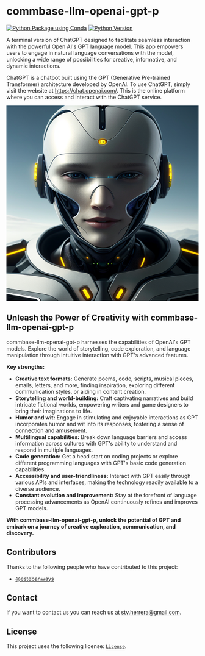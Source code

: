 # commbase-llm-openai-gpt-p

[![Python Package using Conda](https://github.com/mydroidandi/commbase/actions/workflows/python-package-conda.yml/badge.svg)](https://github.com/mydroidandi/commbase/actions/workflows/python-package-conda.yml)
[![Python Version](https://img.shields.io/badge/Python-3.10%20%7C%203.11%20%7C%203.12-blue)](https://img.shields.io/badge/python-3.10%20%7C%203.11%20%7C%203.12-blue)

A terminal version of ChatGPT designed to facilitate seamless interaction with the powerful Open AI's GPT language model. This app empowers users to engage in natural language conversations with the model, unlocking a wide range of possibilities for creative, informative, and dynamic interactions.

ChatGPT is a chatbot built using the GPT (Generative Pre-trained Transformer) architecture developed by OpenAI. To use ChatGPT, simply visit the website at <https://chat.openai.com/>. This is the online platform where you can access and interact with the ChatGPT service.

<img alt="commbase-stt-whisper-p" src="commbase-llm-openai-gpt-p.jpg?raw=true" width="512" height="512" />

## Unleash the Power of Creativity with commbase-llm-openai-gpt-p

commbase-llm-openai-gpt-p harnesses the capabilities of OpenAI's GPT models. Explore the world of storytelling, code exploration, and language manipulation through intuitive interaction with GPT's advanced features.

**Key strengths:**

* **Creative text formats:** Generate poems, code, scripts, musical pieces, emails, letters, and more, finding inspiration, exploring different communication styles, or aiding in content creation.
* **Storytelling and world-building:** Craft captivating narratives and build intricate fictional worlds, empowering writers and game designers to bring their imaginations to life.
* **Humor and wit:** Engage in stimulating and enjoyable interactions as GPT incorporates humor and wit into its responses, fostering a sense of connection and amusement.
* **Multilingual capabilities:** Break down language barriers and access information across cultures with GPT's ability to understand and respond in multiple languages.
* **Code generation:** Get a head start on coding projects or explore different programming languages with GPT's basic code generation capabilities.
* **Accessibility and user-friendliness:** Interact with GPT easily through various APIs and interfaces, making the technology readily available to a diverse audience.
* **Constant evolution and improvement:** Stay at the forefront of language processing advancements as OpenAI continuously refines and improves GPT models.

**With commbase-llm-openai-gpt-p, unlock the potential of GPT and embark on a journey of creative exploration, communication, and discovery.**

## Contributors

Thanks to the following people who have contributed to this project:

* [@estebanways](https://github.com/estebanways)

## Contact

If you want to contact us you can reach us at <stv.herrera@gmail.com>.

## License

This project uses the following license: [`License`](./COPYING).
